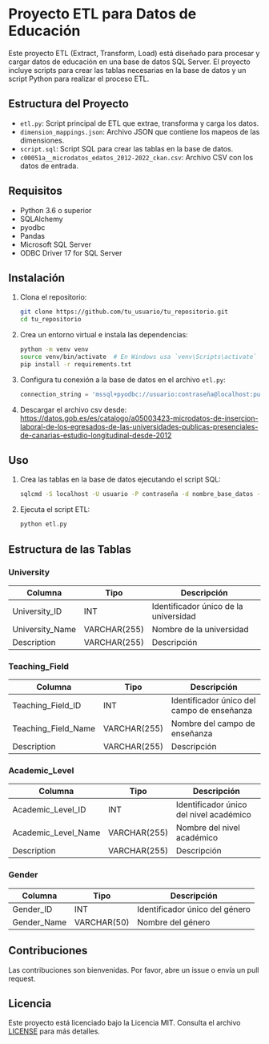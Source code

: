 # Proyecto ETL para Datos de Educación

Este proyecto ETL (Extract, Transform, Load) está diseñado para procesar y cargar datos de educación en una base de datos SQL Server. El proyecto incluye scripts para crear las tablas necesarias en la base de datos y un script Python para realizar el proceso ETL.

## Estructura del Proyecto

- `etl.py`: Script principal de ETL que extrae, transforma y carga los datos.
- `dimension_mappings.json`: Archivo JSON que contiene los mapeos de las dimensiones.
- `script.sql`: Script SQL para crear las tablas en la base de datos.
- `c00051a__microdatos_edatos_2012-2022_ckan.csv`: Archivo CSV con los datos de entrada.

## Requisitos

- Python 3.6 o superior
- SQLAlchemy
- pyodbc
- Pandas
- Microsoft SQL Server
- ODBC Driver 17 for SQL Server

## Instalación

1. Clona el repositorio:

    ```sh
    git clone https://github.com/tu_usuario/tu_repositorio.git
    cd tu_repositorio
    ```

2. Crea un entorno virtual e instala las dependencias:

    ```sh
    python -m venv venv
    source venv/bin/activate  # En Windows usa `venv\Scripts\activate`
    pip install -r requirements.txt
    ```

3. Configura tu conexión a la base de datos en el archivo `etl.py`:

    ```python
    connection_string = 'mssql+pyodbc://usuario:contraseña@localhost:puerto/nombre_base_datos?driver=ODBC+Driver+17+for+SQL+Server'
    ```
4.  Descargar el archivo csv desde:
https://datos.gob.es/es/catalogo/a05003423-microdatos-de-insercion-laboral-de-los-egresados-de-las-universidades-publicas-presenciales-de-canarias-estudio-longitudinal-desde-2012

## Uso

1. Crea las tablas en la base de datos ejecutando el script SQL:

    ```sh
    sqlcmd -S localhost -U usuario -P contraseña -d nombre_base_datos -i script.sql
    ```

2. Ejecuta el script ETL:

    ```sh
    python etl.py
    ```

## Estructura de las Tablas

### University

| Columna          | Tipo         | Descripción                        |
|------------------|--------------|------------------------------------|
| University_ID    | INT          | Identificador único de la universidad |
| University_Name  | VARCHAR(255) | Nombre de la universidad           |
| Description      | VARCHAR(255) | Descripción                        |

### Teaching_Field

| Columna            | Tipo         | Descripción                        |
|--------------------|--------------|------------------------------------|
| Teaching_Field_ID  | INT          | Identificador único del campo de enseñanza |
| Teaching_Field_Name| VARCHAR(255) | Nombre del campo de enseñanza      |
| Description        | VARCHAR(255) | Descripción                        |

### Academic_Level

| Columna            | Tipo         | Descripción                        |
|--------------------|--------------|------------------------------------|
| Academic_Level_ID  | INT          | Identificador único del nivel académico |
| Academic_Level_Name| VARCHAR(255) | Nombre del nivel académico         |
| Description        | VARCHAR(255) | Descripción                        |

### Gender

| Columna     | Tipo         | Descripción                        |
|-------------|--------------|------------------------------------|
| Gender_ID   | INT          | Identificador único del género     |
| Gender_Name | VARCHAR(50)  | Nombre del género                  |

## Contribuciones

Las contribuciones son bienvenidas. Por favor, abre un issue o envía un pull request.

## Licencia

Este proyecto está licenciado bajo la Licencia MIT. Consulta el archivo [LICENSE](LICENSE) para más detalles.
